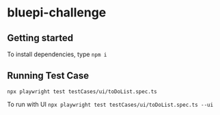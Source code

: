 # bluepi-challenge

## Getting started
To install dependencies, type
```npm i```

## Running Test Case
```npx playwright test testCases/ui/toDoList.spec.ts```

To run with UI
```npx playwright test testCases/ui/toDoList.spec.ts --ui```

